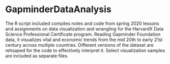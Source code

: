 # GapminderDataAnalysis
The R script included compiles notes and code from spring 2020 lessons and assignments on data visualization and wrangling for the HarvardX Data Science Professional Certificate program. Reading Gapminder Foundation data, it visualizes vital and economic trends from the mid 20th to early 21st century across multiple countries. Different versions of the dataset are rehsaped for the code to effectively interpret it. Select visualization samples are included as separate files.
